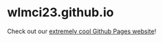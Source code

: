 # wlmci23.github.io
Check out our [extremely cool Github Pages website](https://wlmci23.github.io)!

